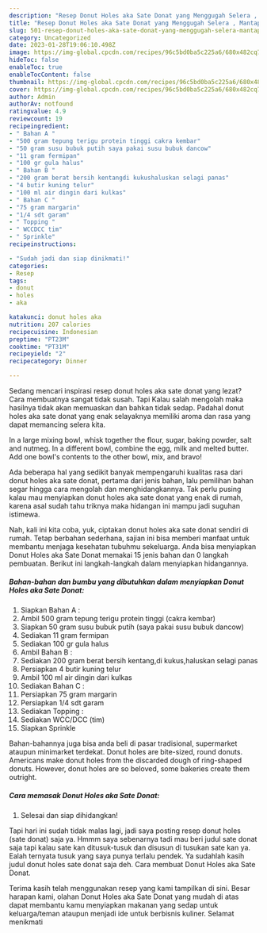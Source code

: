 ```yaml
---
description: "Resep Donut Holes aka Sate Donat yang Menggugah Selera , Mantap"
title: "Resep Donut Holes aka Sate Donat yang Menggugah Selera , Mantap"
slug: 501-resep-donut-holes-aka-sate-donat-yang-menggugah-selera-mantap
category: Uncategorized
date: 2023-01-28T19:06:10.498Z
image: https://img-global.cpcdn.com/recipes/96c5bd0ba5c225a6/680x482cq70/donut-holes-aka-sate-donat-foto-resep-utama.jpg
hideToc: false
enableToc: true
enableTocContent: false
thumbnail: https://img-global.cpcdn.com/recipes/96c5bd0ba5c225a6/680x482cq70/donut-holes-aka-sate-donat-foto-resep-utama.jpg
cover: https://img-global.cpcdn.com/recipes/96c5bd0ba5c225a6/680x482cq70/donut-holes-aka-sate-donat-foto-resep-utama.jpg
author: Admin
authorAv: notfound
ratingvalue: 4.9
reviewcount: 19
recipeingredient:
- " Bahan A "
- "500 gram tepung terigu protein tinggi cakra kembar"
- "50 gram susu bubuk putih saya pakai susu bubuk dancow"
- "11 gram fermipan"
- "100 gr gula halus"
- " Bahan B "
- "200 gram berat bersih kentangdi kukushaluskan selagi panas"
- "4 butir kuning telur"
- "100 ml air dingin dari kulkas"
- " Bahan C "
- "75 gram margarin"
- "1/4 sdt garam"
- " Topping "
- " WCCDCC tim"
- " Sprinkle"
recipeinstructions:

- "Sudah jadi dan siap dinikmati!"
categories:
- Resep
tags:
- donut
- holes
- aka

katakunci: donut holes aka 
nutrition: 207 calories
recipecuisine: Indonesian
preptime: "PT23M"
cooktime: "PT31M"
recipeyield: "2"
recipecategory: Dinner

---
```



Sedang mencari inspirasi resep donut holes aka sate donat yang lezat? Cara membuatnya sangat tidak susah. Tapi Kalau salah mengolah maka hasilnya tidak akan memuaskan dan bahkan tidak sedap. Padahal donut holes aka sate donat yang enak selayaknya memiliki aroma dan rasa yang dapat memancing selera kita.


In a large mixing bowl, whisk together the flour, sugar, baking powder, salt and nutmeg. In a different bowl, combine the egg, milk and melted butter. Add one bowl&#39;s contents to the other bowl, mix, and bravo!

Ada beberapa hal yang sedikit banyak mempengaruhi kualitas rasa dari donut holes aka sate donat, pertama dari jenis bahan, lalu pemilihan bahan segar hingga cara mengolah dan menghidangkannya. Tak perlu pusing kalau mau menyiapkan donut holes aka sate donat yang enak di rumah, karena asal sudah tahu triknya maka hidangan ini mampu jadi suguhan istimewa.


Nah, kali ini kita coba, yuk, ciptakan donut holes aka sate donat sendiri di rumah. Tetap berbahan sederhana, sajian ini bisa memberi manfaat untuk membantu menjaga kesehatan tubuhmu sekeluarga. Anda bisa menyiapkan Donut Holes aka Sate Donat memakai 15 jenis bahan dan 0 langkah pembuatan. Berikut ini langkah-langkah dalam menyiapkan hidangannya.

<!--inarticleads1-->

##### Bahan-bahan dan bumbu yang dibutuhkan dalam menyiapkan Donut Holes aka Sate Donat:

1. Siapkan  Bahan A :
1. Ambil 500 gram tepung terigu protein tinggi (cakra kembar)
1. Siapkan 50 gram susu bubuk putih (saya pakai susu bubuk dancow)
1. Sediakan 11 gram fermipan
1. Sediakan 100 gr gula halus
1. Ambil  Bahan B :
1. Sediakan 200 gram berat bersih kentang,di kukus,haluskan selagi panas
1. Persiapkan 4 butir kuning telur
1. Ambil 100 ml air dingin dari kulkas
1. Sediakan  Bahan C :
1. Persiapkan 75 gram margarin
1. Persiapkan 1/4 sdt garam
1. Sediakan  Topping :
1. Sediakan  WCC/DCC (tim)
1. Siapkan  Sprinkle


Bahan-bahannya juga bisa anda beli di pasar tradisional, supermarket ataupun minimarket terdekat. Donut holes are bite-sized, round donuts. Americans make donut holes from the discarded dough of ring-shaped donuts. However, donut holes are so beloved, some bakeries create them outright. 

<!--inarticleads2-->

##### Cara memasak Donut Holes aka Sate Donat:


1. Selesai dan siap dihidangkan!

Tapi hari ini sudah tidak malas lagi, jadi saya posting resep donut holes (sate donat) saja ya. Hmmm saya sebenarnya tadi mau beri judul sate donat saja tapi kalau sate kan ditusuk-tusuk dan disusun di tusukan sate kan ya. Ealah ternyata tusuk yang saya punya terlalu pendek. Ya sudahlah kasih judul donut holes sate donat saja deh. Cara membuat Donut Holes aka Sate Donat. 

Terima kasih telah menggunakan resep yang kami tampilkan di sini. Besar harapan kami, olahan Donut Holes aka Sate Donat yang mudah di atas dapat membantu kamu menyiapkan makanan yang sedap untuk keluarga/teman ataupun menjadi ide untuk berbisnis kuliner. Selamat menikmati
